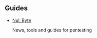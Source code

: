 ## Guides

- [Null Byte](https://null-byte.wonderhowto.com/)

    News, tools and guides for pentesting